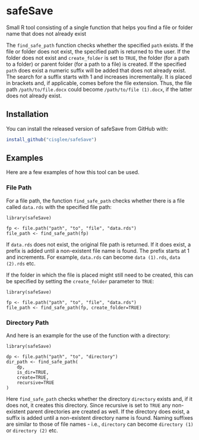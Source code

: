 # safeSave

<!-- badges: start -->
<!-- badges: end -->

Small R tool consisting of a single function that helps you find a file or 
folder name that does not already exist

The `find_safe_path` function checks whether the specified `path` exists.
If the file or folder does not exist, the specified path is returned to the
user. If the folder does not exist and `create_folder` is set to
`TRUE`, the folder (for a path to a folder) or parent folder (for a
path to a file) is created. If the specified `path` does exist a numeric
suffix will be added that does not already exist. The search for a suffix
starts with 1 and increases incrementally. It is placed in brackets and, if
applicable, comes before the file extension. Thus, the file path
`/path/to/file.docx` could become `/path/to/file (1).docx`,
if the latter does not already exist.

## Installation

You can install the released version of safeSave from 
GitHub with:

``` r
install_github("cisglee/safeSave")
```

## Examples

Here are a few examples of how this tool can be used. 

### File Path
For a file path, the function `find_safe_path` checks whether there 
is a file called `data.rds` with the specified file path:

```{r example}
library(safeSave)
 
fp <- file.path("path", "to", "file", "data.rds")
file_path <- find_safe_path(fp)
```

If `data.rds` does not exist, the original file path is returned.
If it does exist, a prefix is added until a non-existent file name is 
found. The prefix starts at 1 and increments. For example, 
`data.rds` can become `data (1).rds`, `data (2).rds` etc.

If the folder in which the file is placed might still need to be 
created, this can be specified by setting the `create_folder` 
parameter to `TRUE`:

```{r example}
library(safeSave)
 
fp <- file.path("path", "to", "file", "data.rds")
file_path <- find_safe_path(fp, create_folder=TRUE)
```

### Directory Path
And here is an example for the use of the function with a directory:

```{r example}
library(safeSave)

dp <- file.path("path", "to", "directory")
dir_path <- find_safe_path(
    dp,
    is_dir=TRUE,
    create=TRUE,
    recursive=TRUE
)
```

Here `find_safe_path` checks whether the directory 
`directory` exists and, if it does not, it creates this directory.
Since recursive is set to `TRUE` any non-existent parent 
directories are created as well. If the directory does exist, a suffix
is added until a non-existent directory name is found. Naming suffixes
are similar to those of file names - i.e., `directory` can become 
`directory (1)` or `directory (2)` etc. 
